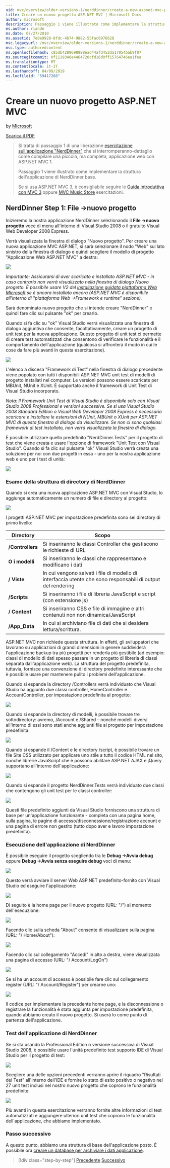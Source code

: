 ```yaml
---
uid: mvc/overview/older-versions-1/nerddinner/create-a-new-aspnet-mvc-project
title: Creare un nuovo progetto ASP.NET MVC | Microsoft Docs
author: microsoft
description: Passaggio 1 viene illustrato come implementare la struttura dell'applicazione di NerdDinner base.
ms.author: riande
ms.date: 07/27/2010
ms.assetid: 7e0e9928-8fdc-4b74-9882-55fac0976628
msc.legacyurl: /mvc/overview/older-versions-1/nerddinner/create-a-new-aspnet-mvc-project
msc.type: authoredcontent
ms.openlocfilehash: c85db4289698988ead44afd452da17054bab9f07
ms.sourcegitcommit: 0f1119340e4464720cfd16d0ff15764746ea1fea
ms.translationtype: MT
ms.contentlocale: it-IT
ms.lasthandoff: 04/09/2019
ms.locfileid: "59417208"
---
```

# <a name="create-a-new-aspnet-mvc-project"></a>Creare un nuovo progetto ASP.NET MVC

by [Microsoft](https://github.com/microsoft)

[Scarica il PDF](http://aspnetmvcbook.s3.amazonaws.com/aspnetmvc-nerdinner_v1.pdf)

> Si tratta di passaggio 1 di una liberazione [esercitazione sull'applicazione "NerdDinner"](introducing-the-nerddinner-tutorial.md) che si interromperanno-dettaglio come compilare una piccola, ma completa, applicazione web con ASP.NET MVC 1.
> 
> Passaggio 1 viene illustrato come implementare la struttura dell'applicazione di NerdDinner base.
> 
> Se si usa ASP.NET MVC 3, è consigliabile seguire le [Guida introduttiva con MVC 3](../../older-versions/getting-started-with-aspnet-mvc3/cs/intro-to-aspnet-mvc-3.md) oppure [MVC Music Store](../../older-versions/mvc-music-store/mvc-music-store-part-1.md) esercitazioni.


## <a name="nerddinner-step-1-file-gtnew-project"></a>NerdDinner Step 1: File -&gt;nuovo progetto

Inizieremo la nostra applicazione NerdDinner selezionando il **File -&gt;nuovo progetto** voce di menu all'interno di Visual Studio 2008 o il gratuito Visual Web Developer 2008 Express.

Verrà visualizzata la finestra di dialogo "Nuovo progetto". Per creare una nuova applicazione MVC ASP.NET, si sarà selezionare il nodo "Web" sul lato sinistro della finestra di dialogo e quindi scegliere il modello di progetto "Applicazione Web ASP.NET MVC" a destra:

![](create-a-new-aspnet-mvc-project/_static/image1.png)

*Importante: Assicurarsi di aver scaricato e installato ASP.NET MVC - in caso contrario non verrà visualizzato nella finestra di dialogo Nuovo progetto. È possibile usare V2 del [installazione guidata piattaforma Web Microsoft](https://www.microsoft.com/web/downloads/platform.aspx) se è ancora installato ancora (ASP.NET MVC è disponibile all'interno di "piattaforma Web -&gt;Framework e runtime" sezione).*

Sarà denominato nuovo progetto che si intende creare "NerdDinner" e quindi fare clic sul pulsante "ok" per crearlo.

Quando si fa clic su "ok" Visual Studio verrà visualizzata una finestra di dialogo aggiuntiva che consente, facoltativamente, creare un progetto di unit test per la nuova applicazione. Questo progetto di unit test ci permette di creare test automatizzati che consentono di verificare le funzionalità e il comportamento dell'applicazione (qualcosa si affronterà il modo in cui le cose da fare più avanti in questa esercitazione).

![](create-a-new-aspnet-mvc-project/_static/image2.png)

L'elenco a discesa "Framework di Test" nella finestra di dialogo precedente viene popolato con tutti i disponibili ASP.NET MVC unit test di modelli di progetto installati nel computer. Le versioni possono essere scaricate per MBUnit, NUnit e XUnit. È supportato anche il framework di Unit Test di Visual Studio incorporato.

*Nota: Il Framework Unit Test di Visual Studio è disponibile solo con Visual Studio 2008 Professional e versioni successive. Se si usa Visual Studio 2008 Standard Edition o Visual Web Developer 2008 Express è necessario scaricare e installare le estensioni di NUnit, MBUnit o XUnit per ASP.NET MVC di questa finestra di dialogo da visualizzare. Se non ci sono qualsiasi framework di test installato, non verrà visualizzata la finestra di dialogo.*

È possibile utilizzare quello predefinito "NerdDinner.Tests" per il progetto di test che viene creata e usare l'opzione di framework "Unit Test con Visual Studio". Quando si fa clic sul pulsante "ok" Visual Studio verrà creata una soluzione per noi con due progetti in essa - uno per la nostra applicazione web e uno per i test di unità:

![](create-a-new-aspnet-mvc-project/_static/image3.png)

### <a name="examining-the-nerddinner-directory-structure"></a>Esame della struttura di directory di NerdDinner

Quando si crea una nuova applicazione ASP.NET MVC con Visual Studio, lo aggiunge automaticamente un numero di file e directory al progetto:

![](create-a-new-aspnet-mvc-project/_static/image4.png)

I progetti ASP.NET MVC per impostazione predefinita sono sei directory di primo livello:

| **Directory** | **Scopo** |
| --- | --- |
| **/Controllers** | Si inseriranno le classi Controller che gestiscono le richieste di URL |
| **O i modelli** | Si inseriranno le classi che rappresentano e modificano i dati |
| **/ Viste** | In cui vengono salvati i file di modello di interfaccia utente che sono responsabili di output del rendering |
| **/Scripts** | Si inseriranno i file di libreria JavaScript e script (con estensione js) |
| **/ Content** | Si inseriranno CSS e file di immagine e altri contenuti non non dinamica/JavaScript |
| **/App\_Data** | In cui si archiviano file di dati che si desidera lettura/scrittura. |

ASP.NET MVC non richiede questa struttura. In effetti, gli sviluppatori che lavorano su applicazioni di grandi dimensioni in genere suddividerà l'applicazione backup tra più progetti per renderla più gestibile (ad esempio: classi di modello di dati spesso passare in un progetto di libreria di classi separata dall'applicazione web). La struttura del progetto predefinita, tuttavia, fornisce una convenzione di directory predefinito interessante che è possibile usare per mantenere pulito i problemi dell'applicazione.

Quando si espande la directory /Controllers verrà individuato che Visual Studio ha aggiunto due classi controller, HomeController e AccountController, per impostazione predefinita al progetto:

![](create-a-new-aspnet-mvc-project/_static/image5.png)

Quando si espande la directory di modelli, è possibile trovare tre sottodirectory: avremo, /Account e /Shared – nonché modelli diversi all'interno di essi sono stati anche aggiunti file al progetto per impostazione predefinita:

![](create-a-new-aspnet-mvc-project/_static/image6.png)

Quando si espande il /Content e le directory /script, è possibile trovare un file Site CSS utilizzato per applicare uno stile a tutto il codice HTML nel sito, nonché librerie JavaScript che è possono abilitare ASP.NET AJAX e jQuery supportano all'interno dell'applicazione:

![](create-a-new-aspnet-mvc-project/_static/image7.png)

Quando si espande il progetto NerdDinner.Tests verrà individuato due classi che contengono gli unit test per le classi controller:

![](create-a-new-aspnet-mvc-project/_static/image8.png)

Questi file predefinito aggiunti da Visual Studio forniscono una struttura di base per un'applicazione funzionante - completa con una pagina home, sulla pagina, le pagine di accesso/disconnessione/registrazione account e una pagina di errore non gestito (tutto dopo aver e lavoro impostazione predefinita).

### <a name="running-the-nerddinner-application"></a>Esecuzione dell'applicazione di NerdDinner

È possibile eseguire il progetto scegliendo tra le **Debug -&gt;Avvia debug** oppure **Debug -&gt;Avvia senza eseguire debug** voci di menu:

![](create-a-new-aspnet-mvc-project/_static/image9.png)

Questo verrà avviare il server Web ASP.NET predefinito-fornito con Visual Studio ed eseguire l'applicazione:

![](create-a-new-aspnet-mvc-project/_static/image10.png)

Di seguito è la home page per il nuovo progetto (URL: "/") al momento dell'esecuzione:

![](create-a-new-aspnet-mvc-project/_static/image11.png)

Facendo clic sulla scheda "About" consente di visualizzare sulla pagina (URL: "/ Home/About"):

![](create-a-new-aspnet-mvc-project/_static/image12.png)

Facendo clic sul collegamento "Accedi" in alto a destra, viene visualizzata una pagina di accesso (URL: "/ Account/LogOn")

![](create-a-new-aspnet-mvc-project/_static/image13.png)

Se si ha un account di accesso è possibile fare clic sul collegamento register (URL: "/ Account/Register") per crearne uno:

![](create-a-new-aspnet-mvc-project/_static/image14.png)

Il codice per implementare la precedente home page, e la disconnessione o registrare la funzionalità è stata aggiunta per impostazione predefinita, quando abbiamo creato il nuovo progetto. Si userà lo come punto di partenza dell'applicazione.

### <a name="testing-the-nerddinner-application"></a>Test dell'applicazione di NerdDinner

Se si sta usando la Professional Edition o versione successiva di Visual Studio 2008, è possibile usare l'unità predefinito test supporto IDE di Visual Studio per il progetto di test:

![](create-a-new-aspnet-mvc-project/_static/image15.png)

Scegliere una delle opzioni precedenti verranno aprire il riquadro "Risultati dei Test" all'interno dell'IDE e fornire lo stato di esito positivo o negativo nel 27 unit test inclusi nel nostro nuovo progetto che coprono le funzionalità predefinite:

![](create-a-new-aspnet-mvc-project/_static/image16.png)

Più avanti in questa esercitazione verranno fornite altre informazioni di test automatizzati e aggiungere ulteriori unit test che coprono le funzionalità dell'applicazione, che abbiamo implementato.

### <a name="next-step"></a>Passo successivo

A questo punto, abbiamo una struttura di base dell'applicazione posto. È possibile ora [creare un database per archiviare i dati applicazione](create-a-database.md).

> [!div class="step-by-step"]
> [Precedente](introducing-the-nerddinner-tutorial.md)
> [Successivo](create-a-database.md)
